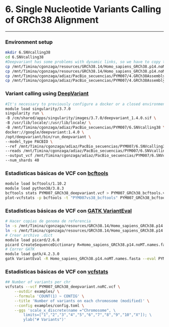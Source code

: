 # 6. Single Nucleotide Variants Calling of GRCh38 Alignment
***

### Environment setup
```bash
mkdir 6.SNVcalling38
cd 6.SNVcalling38
#Deepvariant has some problems with dynamic links, so we have to copy the files directly to the folder 
cp /mnt/Timina/cgonzaga/resources/GRCh38.14/Homo_sapiens_GRCh38.p14.noMT.names.fasta . 
cp /mnt/Timina/cgonzaga/resources/GRCh38.14/Homo_sapiens_GRCh38.p14.noMT.names.fasta.fai .
cp /mnt/Timina/cgonzaga/adiaz/PacBio_secuencias/PYM007/4.GRCh38Assembly/PYM007.GRCh38.pbmm2.bam .
cp /mnt/Timina/cgonzaga/adiaz/PacBio_secuencias/PYM007/4.GRCh38Assembly/PYM007.GRCh38.pbmm2.bam.bai . 
```
### Variant calling using [DeepVariant](https://github.com/google/deepvariant)
```bash
#It's necessary to previously configure a docker or a closed environment, for more information check out DeepVariant documentation 
module load singularity/3.7.0
singularity run \
-B /cm/shared/apps/singularity/images/3.7.0/deepvariant_1.4.0.sif \
-B /usr/lib/locale/:/usr/lib/locale/ \
-B /mnt/Timina/cgonzaga/adiaz/PacBio_secuencias/PYM007/6.SNVcalling38 \
docker://google/deepvariant:1.4.0 \
/opt/deepvariant/bin/run_deepvariant \
--model_type PACBIO \
--ref /mnt/Timina/cgonzaga/adiaz/PacBio_secuencias/PYM007/6.SNVcalling38/Homo_sapiens_GRCh38.p14.noMT.names.fasta \
--reads /mnt/Timina/cgonzaga/adiaz/PacBio_secuencias/PYM007/6.SNVcalling38/PYM007.GRCh38.pbmm2.bam \
--output_vcf /mnt/Timina/cgonzaga/adiaz/PacBio_secuencias/PYM007/6.SNVcalling38/PYM007_GRCh38_deepvariant.vcf \
--num_shards 40
```

### Estadisticas básicas de VCF con [bcftools](https://samtools.github.io/bcftools/bcftools.html)
```bash
module load bcftools/1.10.2
module load python38/3.8.3
bcftools stats PYM007_GRCh38_deepvariant.vcf > PYM007_GRCh38_bcftools.vchk
plot-vcfstats -p bcftools -t "PYM007vs38_bcftools" PYM007_GRCh38_bcftools.vchk
```

### Estadisticas básicas de VCF con [GATK VariantEval](https://gatk.broadinstitute.org/hc/en-us/articles/360040507171-VariantEval-BETA)
```bash
# Hacer copias de genoma de referencia
ln -s /mnt/Timina/cgonzaga/resources/GRCh38.14/Homo_sapiens_GRCh38.p14.noMT.names.fasta .
ln -s /mnt/Timina/cgonzaga/resources/GRCh38.14/Homo_sapiens_GRCh38.p14.noMT.names.fasta.fai .
# Crear archivo .dict 
module load picard/2.6.0
picard CreateSequenceDictionary R=Homo_sapiens_GRCh38.p14.noMT.names.fasta O=Homo_sapiens_GRCh38.p14.noMT.names.dict
# Correr GATK
module load gatk/4.2.3.0
gatk VariantEval -R Homo_sapiens_GRCh38.p14.noMT.names.fasta --eval PYM007_GRCh38_deepvariant.vcf -O PYM007_GRCh38_gatk.txt
```

### Estadisticas básicas de VCF con [vcfstats](https://pwwang.github.io/vcfstats/)
```bash
## Number of variants per chr
vcfstats --vcf PYM007_GRCh38_deepvariant.noRC.vcf \
    --outdir examples/ \
    --formula 'COUNT(1) ~ CONTIG' \
    --title 'Number of variants on each chromosome (modified)' \
    --config examples/config.toml \
    --ggs 'scale_x_discrete(name ="Chromosome", \
        limits=["1","2","3","4","5","6","7","8","9","10","X"]); \
        ylab("# Variants")'

```
